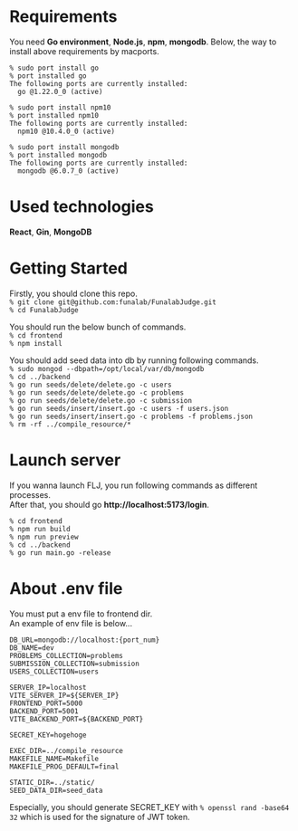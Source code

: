 # Requirements
You need **Go environment**, **Node.js**, **npm**, **mongodb**. 
Below, the way to install above requirements by macports.  

```
% sudo port install go
% port installed go
The following ports are currently installed:
  go @1.22.0_0 (active)
```

```
% sudo port install npm10
% port installed npm10
The following ports are currently installed:
  npm10 @10.4.0_0 (active)
```

```
% sudo port install mongodb
% port installed mongodb 
The following ports are currently installed:
  mongodb @6.0.7_0 (active)
```

# Used technologies
**React**, **Gin**, **MongoDB**  

# Getting Started
Firstly, you should clone this repo.  
`% git clone git@github.com:funalab/FunalabJudge.git`  
`% cd FunalabJudge`  

You should run the below bunch of commands.  
`% cd frontend`  
`% npm install`  

You should add seed data into db by running following commands.  
`% sudo mongod --dbpath=/opt/local/var/db/mongodb`  
`% cd ../backend`  
`% go run seeds/delete/delete.go -c users`  
`% go run seeds/delete/delete.go -c problems`  
`% go run seeds/delete/delete.go -c submission`  
`% go run seeds/insert/insert.go -c users -f users.json`  
`% go run seeds/insert/insert.go -c problems -f problems.json`  
`% rm -rf ../compile_resource/*`  

# Launch server
If you wanna launch FLJ, you run following commands as different processes.  
After that, you should go **http://localhost:5173/login**.  

`% cd frontend`  
`% npm run build`  
`% npm run preview`  
`% cd ../backend`  
`% go run main.go -release`  

# About .env file
You must put a env file to frontend dir.  
An example of env file is below...
```
DB_URL=mongodb://localhost:{port_num}
DB_NAME=dev
PROBLEMS_COLLECTION=problems
SUBMISSION_COLLECTION=submission
USERS_COLLECTION=users

SERVER_IP=localhost
VITE_SERVER_IP=${SERVER_IP}
FRONTEND_PORT=5000
BACKEND_PORT=5001
VITE_BACKEND_PORT=${BACKEND_PORT}

SECRET_KEY=hogehoge

EXEC_DIR=../compile_resource
MAKEFILE_NAME=Makefile
MAKEFILE_PROG_DEFAULT=final

STATIC_DIR=../static/
SEED_DATA_DIR=seed_data
```
Especially, you should generate SECRET_KEY with `% openssl rand -base64 32` which is used for the signature of JWT token.